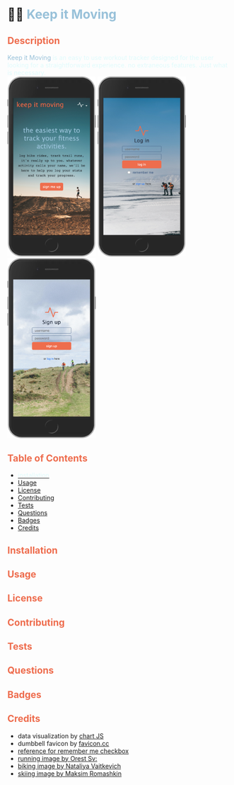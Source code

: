 # 🏃‍♀️ <span style="color:#98c1d9;">Keep it Moving</span>

## <span style="color: #ee6c4d;">Description</span>

<span style="color:#98c1d9;">
Keep it Moving
</span><span style="color: #e0fbfc;">is an easy to use workout tracker designed for the user looking for a straightforward experience. no extraneous features. Just what is necessary.
</span>

<br>

<img src="public/assets/readme/noAuth-iPhone.png" alt="drawing" width="200"/>
<img src="public/assets/readme/login-iPhone.png" alt="drawing" width="200"/>
<img src="public/assets/readme/signup-iPhone.png" alt="drawing" width="200"/>

## <span style="color: #ee6c4d;">Table of Contents</span>

- [<span style="color:#e0fbfc;">installation](#installation)
- [Usage](#usage)
- [License](#license)
- [Contributing](#contributing)
- [Tests](#tests)
- [Questions](#questions)
- [Badges](#badges)
- [Credits](#credits)

## <span style="color: #ee6c4d;">Installation</span>

## <span style="color: #ee6c4d;">Usage</span>

## <span style="color: #ee6c4d;">License</span>

## <span style="color: #ee6c4d;">Contributing</span>

## <span style="color: #ee6c4d;">Tests</span>

## <span style="color: #ee6c4d;">Questions</span>

## <span style="color: #ee6c4d;">Badges</span>

## <span style="color: #ee6c4d;">Credits</span>

- data visualization by [chart JS](https://www.chartjs.org/docs/latest/ 'great npm package for graphs, pie charts, etc')
- dumbbell favicon by [favicon.cc](https://www.favicon.cc/?action=edit_image&file_id=936438)
- [reference for remember me checkbox](https://codepen.io/AllThingsSmitty/pen/pOoeyz)
- [running image by Orest Sv: ](https://www.pexels.com/photo/photo-of-person-running-on-dirt-road-1821694/)
- [biking image by Nataliya Vaitkevich](https://www.pexels.com/photo/people-biking-on-a-dirt-road-5712935/])
- [skiing image by Maksim Romashkin](https://www.pexels.com/photo/unrecognizable-backpackers-skiing-on-frozen-lake-in-winter-7108244/)
